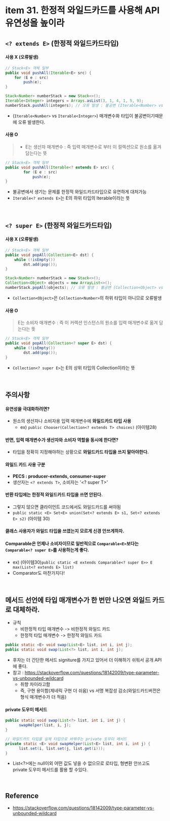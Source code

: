 # item 31. 한정적 와일드카드를 사용해 API 유연성을 높이라

## `<? extends E>` (한정적 와일드카드타입)

#### 사용 X (오류발생)
```java
// Stack<E> 객체 일부
public void pushAll(Iterable<E> src) {
    for (E e : src)
        push(e);
}
```
```java
Stack<Number> numberStack = new Stack<>();
Iterable<Integer> integers = Arrays.asList(3, 1, 4, 1, 5, 9);
numberStack.pushAll(integers); // 오류 발생 : 불공변 (Iterable<Number> vs Iterable<Integer>)
```
- (`Iterable<Number>` vs `Iterable<Integer>`) 매개변수화 타입이 불공변이기때문에 오류 발생한다.

#### 사용 O
> - E는 생산자 매개변수 : 즉 입력 매개변수로 부터 이 컬렉션으로 원소를 옮겨 담는다는 뜻

```java
// Stack<E> 객체 일부
public void pushAll(Iterable<? extends E> src) {
        for (E e : src)
            push(e);
}
```
- 불공변에서 생기는 문제를 한정적 와일드카드타입으로 유연하게 대처가능
- `Iterable<? extends E>`는 E의 하위 타입의 Iterable이라는 뜻

<br/>

## `<? super E>` (한정적 와일드카드타입)
#### 사용 X (오류발생)
```java
// Stack<E> 객체 일부
public void popAll(Collection<E> dst) {
    while (!isEmpty())
        dst.add(pop());
}
```
```java
Stack<Number> numberStack = new Stack<>();
Collection<Object> objects = new ArrayList<>();
numberStack.popAll(objects); // 오류 발생 : 불공변 (Collection<Object> vs Collection<Number>)
```
- `Collection<Object>`은 `Collection<Number>`의 하위 타입이 아니므로 오류발생
#### 사용 O
> E는 소비자 매개변수 : 즉 이 커렉션 인스턴스의 원소를 입력 매개변수로 옮겨 담는다는 뜻

```java
// Stack<E> 객체 일부
public void popAll(Collection<? super E> dst) {
    while (!isEmpty())
        dst.add(pop());
}
```
- `Collection<? super E>`는 E의 상위 타입의 Collection이라는 뜻

<br/>

## 주의사항
#### 유연성을 극대화하려면?
- 원소의 생산자나 소비자용 입력 매개변수에 __와일드카드 타입 사용__
  - ex) `public Chooser(Collection<? extends T> choices)` (아이템28)
#### 반면, 입력 매개변수가 생산자와 소비자 역할을 동시에 한다면?
- 타입을 정확히 지정해야하는 상황으로 __와일드카드 타입을 쓰지 말아야한다.__
#### 와일드 카드 사용 구분
- __PECS : producer-extends, consumer-super__
- 생산자는 `<? extends T>`, 소비자는 '<? super T>'
#### 반환 타입에는 한정적 와일드카드 타입을 쓰면 안된다.
  - 그렇지 않으면 클라이언트 코드에서도 와일드카드를 써야됨
  - `public static <E> Set<E> union(Set<? extends E> s1, Set<? extends E> s2)` (아이템 30)
#### 클래스 사용자가 와일드 타입을 쓰였는지 모르게 신경 안쓰게하자.
#### Comparable은 언제나 소비자이므로 일반적으로 `Comparable<E>`보다는 `Comparable<? super E>`를 사용하는게 좋다.
- ex) (아이템30)`public static <E extends Comparable<? super E>> E max(List<? extends E> list)`
- Comparator도 마찬가지다!

<br/>

## 메서드 선언에 타입 매개변수가 한 번만 나오면 와일드 카드로 대체하라.
  - 규칙
    - 비한정적 타입 매개변수 -> 비한정적 와일드 카드
    - 한정적 타입 매개변수 -> 한정적 와일드 카드
```java
public static <E> void swap(List<E> list, int i, int j);
public static void swap(List<?> list, int i, int j);
```
- 후자는 더 간단한 메서드 signiture를 가지고 있어서 더 이해하기 쉬워서 공개 API에 좋다.
- 참고 : https://stackoverflow.com/questions/18142009/type-parameter-vs-unbounded-wildcard
  - 취향 차이라고함
  - 즉, 구현 용이함(제네릭 구현 더 쉬움) vs 서명 복잡성 감소(와일드카드버전은 형식 매개변수가 더 적음)

#### private 도우미 메서드
```java
public static void swap(List<?> list, int i, int j) {
      swapHelper(list, i, j);
}

// 와일드카드 타입을 실제 타입으로 바꿔주는 private 도우미 메서드
private static <E> void swapHelper(List<E> list, int i, int j) {
      list.set(i, list.set(j, list.get(i)));
}
```
- List<?>에는 null이외 어떤 값도 넣을 수 없으므로 로타입, 형변환 안쓰고도 private 도우미 메서드를 활용 할 수있다.

<br/>

## Reference
- https://stackoverflow.com/questions/18142009/type-parameter-vs-unbounded-wildcard
